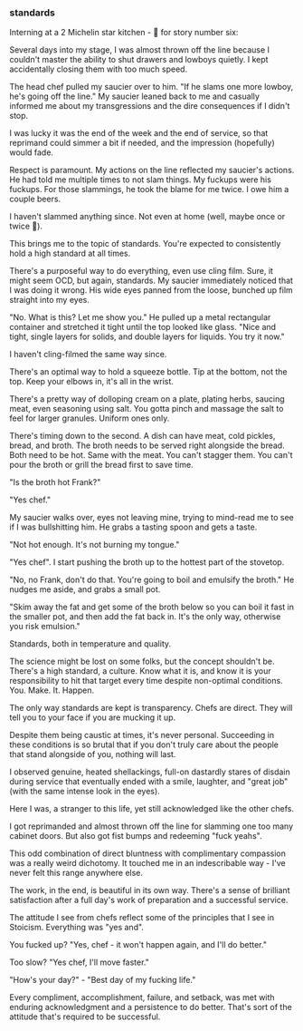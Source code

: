 ### standards

Interning at a 2 Michelin star kitchen - 🧵 for story number six:

Several days into my stage, I was almost thrown off the line because I couldn't master the ability to shut drawers and lowboys quietly. I kept accidentally closing them with too much speed.

The head chef pulled my saucier over to him. "If he slams one more lowboy, he's going off the line." My saucier leaned back to me and casually informed me about my transgressions and the dire consequences if I didn't stop.

I was lucky it was the end of the week and the end of service, so that reprimand could simmer a bit if needed, and the impression (hopefully) would fade.

Respect is paramount. My actions on the line reflected my saucier's actions. He had told me multiple times to not slam things. My fuckups were his fuckups. For those slammings, he took the blame for me twice. I owe him a couple beers.

I haven't slammed anything since. Not even at home (well, maybe once or twice 😬).

This brings me to the topic of standards. You're expected to consistently hold a high standard at all times.

There's a purposeful way to do everything, even use cling film. Sure, it might seem OCD, but again, standards. My saucier immediately noticed that I was doing it wrong. His wide eyes panned from the loose, bunched up film straight into my eyes.

"No. What is this? Let me show you." He pulled up a metal rectangular container and stretched it tight until the top looked like glass. "Nice and tight, single layers for solids, and double layers for liquids. You try it now."

I haven't cling-filmed the same way since. 

There's an optimal way to hold a squeeze bottle. Tip at the bottom, not the top. Keep your elbows in, it's all in the wrist.

There's a pretty way of dolloping cream on a plate, plating herbs, saucing meat, even seasoning using salt. You gotta pinch and massage the salt to feel for larger granules. Uniform ones only.

There's timing down to the second. A dish can have meat, cold pickles, bread, and broth. The broth needs to be served right alongside the bread. Both need to be hot. Same with the meat. You can't stagger them. You can't pour the broth or grill the bread first to save time.

"Is the broth hot Frank?"

"Yes chef."

My saucier walks over, eyes not leaving mine, trying to mind-read me to see if I was bullshitting him. He grabs a tasting spoon and gets a taste.

"Not hot enough. It's not burning my tongue."

"Yes chef". I start pushing the broth up to the hottest part of the stovetop.

"No, no Frank, don't do that. You're going to boil and emulsify the broth." He nudges me aside, and grabs a small pot.

"Skim away the fat and get some of the broth below so you can boil it fast in the smaller pot, and then add the fat back in. It's the only way, otherwise you risk emulsion."

Standards, both in temperature and quality.

The science might be lost on some folks, but the concept shouldn't be. There's a high standard, a culture. Know what it is, and know it is your responsibility to hit that target every time despite non-optimal conditions. You. Make. It. Happen.

The only way standards are kept is transparency. Chefs are direct. They will tell you to your face if you are mucking it up. 

Despite them being caustic at times, it's never personal. Succeeding in these conditions is so brutal that if you don't truly care about the people that stand alongside of you, nothing will last.

I observed genuine, heated shellackings, full-on dastardly stares of disdain during service that eventually ended with a smile, laughter, and "great job" (with the same intense look in the eyes).

Here I was, a stranger to this life, yet still acknowledged like the other chefs.

I got reprimanded and almost thrown off the line for slamming one too many cabinet doors. But also got fist bumps and redeeming "fuck yeahs".

This odd combination of direct bluntness with complimentary compassion was a really weird dichotomy. It touched me in an indescribable way - I've never felt this range anywhere else.

The work, in the end, is beautiful in its own way. There's a sense of brilliant satisfaction after a full day's work of preparation and a successful service.

The attitude I see from chefs reflect some of the principles that I see in Stoicism. Everything was "yes and".

You fucked up? "Yes, chef - it won't happen again, and I'll do better."

Too slow? "Yes chef, I'll move faster."

"How's your day?" - "Best day of my fucking life."

Every compliment, accomplishment, failure, and setback, was met with enduring acknowledgment and a persistence to do better. That's sort of the attitude that's required to be successful.